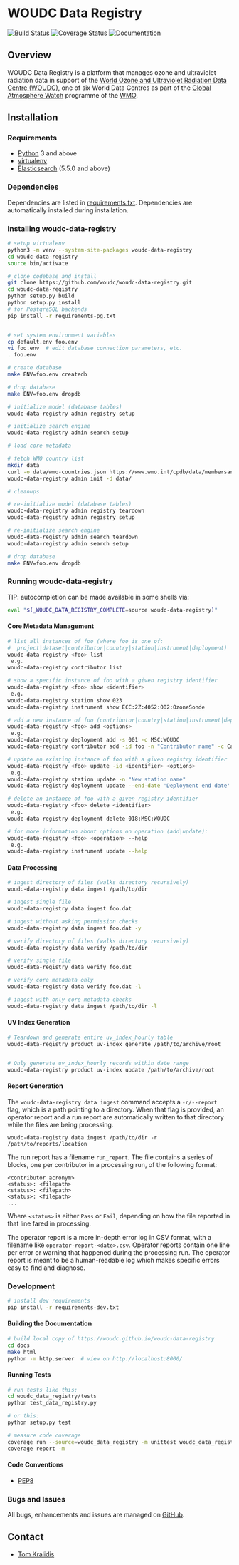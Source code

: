 # WOUDC Data Registry

[![Build Status](https://travis-ci.org/woudc/woudc-data-registry.png)](https://travis-ci.org/woudc/woudc-data-registry)
[![Coverage Status](https://coveralls.io/repos/github/woudc/woudc-data-registry/badge.svg?branch=master)](https://coveralls.io/github/woudc/woudc-data-registry?branch=master)
[![Documentation](https://readthedocs.org/projects/woudc-data-registry/badge/)](https://woudc-data-registry.readthedocs.org)

## Overview

WOUDC Data Registry is a platform that manages ozone and ultraviolet
radiation data in support of the [World Ozone and Ultraviolet Radiation Data
Centre (WOUDC)](https://woudc.org), one of six World Data Centres as part of
the [Global Atmosphere Watch](http://www.wmo.int/gaw) programme of the
[WMO](https://wmo.int).

## Installation

### Requirements
- [Python](https://python.org) 3 and above
- [virtualenv](https://virtualenv.pypa.io/)
- [Elasticsearch](https://www.elastic.co/products/elasticsearch) (5.5.0 and above)

### Dependencies
Dependencies are listed in [requirements.txt](requirements.txt). Dependencies
are automatically installed during installation.

### Installing woudc-data-registry

```bash
# setup virtualenv
python3 -m venv --system-site-packages woudc-data-registry
cd woudc-data-registry
source bin/activate

# clone codebase and install
git clone https://github.com/woudc/woudc-data-registry.git
cd woudc-data-registry
python setup.py build
python setup.py install
# for PostgreSQL backends
pip install -r requirements-pg.txt


# set system environment variables
cp default.env foo.env
vi foo.env  # edit database connection parameters, etc.
. foo.env

# create database
make ENV=foo.env createdb

# drop database
make ENV=foo.env dropdb

# initialize model (database tables)
woudc-data-registry admin registry setup

# initialize search engine
woudc-data-registry admin search setup

# load core metadata

# fetch WMO country list
mkdir data
curl -o data/wmo-countries.json https://www.wmo.int/cpdb/data/membersandterritories.json
woudc-data-registry admin init -d data/

# cleanups

# re-initialize model (database tables)
woudc-data-registry admin registry teardown
woudc-data-registry admin registry setup

# re-initialize search engine
woudc-data-registry admin search teardown
woudc-data-registry admin search setup

# drop database
make ENV=foo.env dropdb

```

### Running woudc-data-registry

TIP: autocompletion can be made available in some shells via:

```bash
eval "$(_WOUDC_DATA_REGISTRY_COMPLETE=source woudc-data-registry)"
```

#### Core Metadata Management

```bash
# list all instances of foo (where foo is one of:
#  project|dataset|contributor|country|station|instrument|deployment)
woudc-data-registry <foo> list
 e.g.
woudc-data-registry contributor list

# show a specific instance of foo with a given registry identifier
woudc-data-registry <foo> show <identifier>
 e.g.
woudc-data-registry station show 023
woudc-data-registry instrument show ECC:2Z:4052:002:OzoneSonde

# add a new instance of foo (contributor|country|station|instrument|deployment)
woudc-data-registry <foo> add <options>
 e.g.
woudc-data-registry deployment add -s 001 -c MSC:WOUDC
woudc-data-registry contributor add -id foo -n "Contributor name" -c Canada -w IV -u https://example.org -e you@example.org -f foouser -g -75,45

# update an existing instance of foo with a given registry identifier
woudc-data-registry <foo> update -id <identifier> <options>
 e.g.
woudc-data-registry station update -n "New station name"
woudc-data-registry deployment update --end-date 'Deployment end date'

# delete an instance of foo with a given registry identifier
woudc-data-registry <foo> delete <identifier>
 e.g.
woudc-data-registry deployment delete 018:MSC:WOUDC

# for more information about options on operation (add|update):
woudc-data-registry <foo> <operation> --help
 e.g.
woudc-data-registry instrument update --help
```

#### Data Processing

```bash
# ingest directory of files (walks directory recursively)
woudc-data-registry data ingest /path/to/dir

# ingest single file
woudc-data-registry data ingest foo.dat

# ingest without asking permission checks
woudc-data-registry data ingest foo.dat -y

# verify directory of files (walks directory recursively)
woudc-data-registry data verify /path/to/dir

# verify single file
woudc-data-registry data verify foo.dat

# verify core metadata only
woudc-data-registry data verify foo.dat -l

# ingest with only core metadata checks
woudc-data-registry data ingest /path/to/dir -l
```

#### UV Index Generation

```bash
# Teardown and generate entire uv_index_hourly table
woudc-data-registry product uv-index generate /path/to/archive/root


# Only generate uv_index_hourly records within date range
woudc-data-registry product uv-index update /path/to/archive/root
```

#### Report Generation

The `woudc-data-registry data ingest` command accepts a `-r/--report` flag, which is a path pointing to a directory.
When that flag is provided, an operator report and a run report are automatically written to that directory
while the files are being processing.

`woudc-data-registry data ingest /path/to/dir -r /path/to/reports/location`

The run report has a filename `run_report`. The file contains a series of blocks,
one per contributor in a processing run, of the following format:

```
<contributor acronym>
<status>: <filepath>
<status>: <filepath>
<status>: <filepath>
...
```

Where `<status>` is either `Pass` or `Fail`, depending on how the file reported in that line fared in processing.

The operator report is a more in-depth error log in CSV format, with a filename like `operator-report-<date>.csv`.
Operator reports contain one line per error or warning that happened during the processing run. The operator report
is meant to be a human-readable log which makes specific errors easy to find and diagnose.

### Development

```bash
# install dev requirements
pip install -r requirements-dev.txt
```

#### Building the Documentation

```bash
# build local copy of https://woudc.github.io/woudc-data-registry
cd docs
make html
python -m http.server  # view on http://localhost:8000/
```

#### Running Tests

```bash
# run tests like this:
cd woudc_data_registry/tests
python test_data_registry.py

# or this:
python setup.py test

# measure code coverage
coverage run --source=woudc_data_registry -m unittest woudc_data_registry.tests.test_data_registry
coverage report -m
```

#### Code Conventions

* [PEP8](https://www.python.org/dev/peps/pep-0008)

### Bugs and Issues

All bugs, enhancements and issues are managed on [GitHub](https://github.com/woudc/woudc-data-registry/issues).

## Contact

* [Tom Kralidis](https://github.com/tomkralidis)
